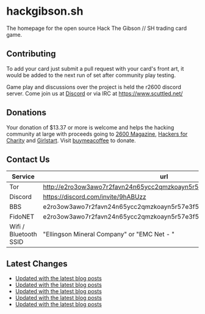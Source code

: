 # hackgibson.sh
The homepage for the open source Hack The Gibson // SH trading card game.


## Contributing

To add your card just submit a pull request with your card's front art, it would be added to the next run of set after community play testing.

Game play and discussions over the project is held the r2600 discord server. Come join us at [Discord](https://discord.com/invite/9hABUzz) or via IRC at https://www.scuttled.net/


## Donations

Your donation of $13.37 or more is welcome and helps the hacking community at large with proceeds going to [2600 Magazine](https://2600.com/), [Hackers for Charity](https://hackersforcharity.org) and [Girlstart](https://girlstart.org).  Visit [buymeacoffee](https://www.buymeacoffee.com/hackgibson.sh) to donate.


## Contact Us

Service | url
-|-
Tor | http://e2ro3ow3awo7r2favn24n65ycc2qmzkoayn5r57e3f56nvjwdcgg32ad.onion
Discord | https://discord.com/invite/9hABUzz
BBS | e2ro3ow3awo7r2favn24n65ycc2qmzkoayn5r57e3f56nvjwdcgg32ad.onion:23
FidoNET | e2ro3ow3awo7r2favn24n65ycc2qmzkoayn5r57e3f56nvjwdcgg32ad.onion:24554
Wifi / Bluetooth SSID | "Ellingson Mineral Company" or "EMC Net - <fidonet address>"

## Latest Changes
<!-- BLOG-POST-LIST:START -->
- [Updated with the latest blog posts](https://github.com/DFW2600/hackgibson.sh/commit/41a50d584ddc4b33bb557d8e07b704c929dde2b7)
- [Updated with the latest blog posts](https://github.com/DFW2600/hackgibson.sh/commit/91f0287cd4f6a22fb9eb8b558671f7a143ceac02)
- [Updated with the latest blog posts](https://github.com/DFW2600/hackgibson.sh/commit/1052adb46f70574567d5a000b7f73f781dfb07ea)
- [Updated with the latest blog posts](https://github.com/DFW2600/hackgibson.sh/commit/7c2ea2a40727ec9dfb0974f4bb3ee934d0cc867c)
- [Updated with the latest blog posts](https://github.com/DFW2600/hackgibson.sh/commit/1744ac018e44a5fb7a1b662cb81766efa85d5382)
<!-- BLOG-POST-LIST:END -->
